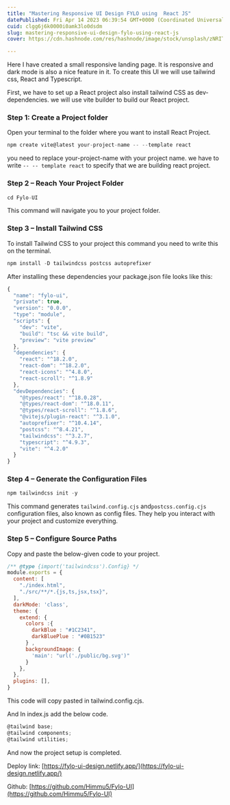 ```yaml
---
title: "Mastering Responsive UI Design FYLO using  React JS"
datePublished: Fri Apr 14 2023 06:39:54 GMT+0000 (Coordinated Universal Time)
cuid: clgg6j6k0000i0amk3lo0dsdm
slug: mastering-responsive-ui-design-fylo-using-react-js
cover: https://cdn.hashnode.com/res/hashnode/image/stock/unsplash/zNRITe8NPqY/upload/fc0a72708cb371f4d20f1a859af6f7cb.jpeg

---
```


Here I have created a small responsive landing page. It is responsive and dark mode is also a nice feature in it. To create this UI we will use tailwind css, React and Typescript.

First, we have to set up a React project also install tailwind CSS as dev-dependencies. we will use vite builder to build our React project.

### **Step 1: Create a Project folder**

Open your terminal to the folder where you want to install React Project.

```javascript
npm create vite@latest your-project-name -- --template react
```

you need to replace your-project-name with your project name. we have to write `-- -- template react` to specify that we are building react project.

### **Step 2 – Reach Your Project Folder**

```javascript
cd Fylo-UI
```

This command will navigate you to your project folder.

### **Step 3 – Install Tailwind CSS**

To install Tailwind CSS to your project this command you need to write this on the terminal.

```javascript
npm install -D tailwindcss postcss autoprefixer
```

After installing these dependencies your package.json file looks like this:

```javascript
{
  "name": "fylo-ui",
  "private": true,
  "version": "0.0.0",
  "type": "module",
  "scripts": {
    "dev": "vite",
    "build": "tsc && vite build",
    "preview": "vite preview"
  },
  "dependencies": {
    "react": "^18.2.0",
    "react-dom": "^18.2.0",
    "react-icons": "^4.8.0",
    "react-scroll": "^1.8.9"
  },
  "devDependencies": {
    "@types/react": "^18.0.28",
    "@types/react-dom": "^18.0.11",
    "@types/react-scroll": "^1.8.6",
    "@vitejs/plugin-react": "^3.1.0",
    "autoprefixer": "^10.4.14",
    "postcss": "^8.4.21",
    "tailwindcss": "^3.2.7",
    "typescript": "^4.9.3",
    "vite": "^4.2.0"
  }
}
```

### **Step 4 – Generate the Configuration Files**

```javascript
npm tailwindcss init -y
```

This command generates `tailwind.config.cjs` and`postcss.config.cjs` configuration files, also known as config files. They help you interact with your project and customize everything.

### **Step 5 – Configure Source Paths**

Copy and paste the below-given code to your project.

```javascript
/** @type {import('tailwindcss').Config} */
module.exports = {
  content: [
    "./index.html",
    "./src/**/*.{js,ts,jsx,tsx}",
  ],
  darkMode: 'class',
  theme: {
    extend: {
      colors :{
        darkBlue : "#1C2341",
        darkBluePlue : "#0B1523"
      } , 
      backgroundImage: {
        'main': "url('./public/bg.svg')"
      }
    },
  },
  plugins: [],
}
```

This code will copy pasted in tailwind.config.cjs.

And In index.js add the below code.

```javascript
@tailwind base;
@tailwind components;
@tailwind utilities;
```

And now the project setup is completed.

Deploy link: [https://fylo-ui-design.netlify.app/](https://fylo-ui-design.netlify.app/)

Github: [https://github.com/Himmu5/Fylo-UI](https://github.com/Himmu5/Fylo-UI)